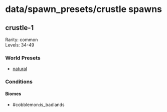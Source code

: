 # data/spawn_presets/crustle spawns  
  
## crustle-1  
Rarity: common  
Levels: 34-49  
  
### World Presets  
* [natural](/data/world_presets/natural.md)  
  
### Conditions  
  
#### Biomes  
  * #cobblemon:is_badlands
  
